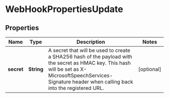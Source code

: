 # WebHookPropertiesUpdate

## Properties
Name | Type | Description | Notes
------------ | ------------- | ------------- | -------------
**secret** | **String** | A secret that will be used to create a SHA256 hash of the payload with the secret as HMAC key.  This hash will be set as X-MicrosoftSpeechServices-Signature header when calling back into the registered URL. |  [optional]

